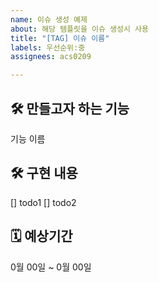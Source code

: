 ```yaml
---
name: 이슈 생성 예제
about: 해당 템플릿을 이슈 생성시 사용
title: "[TAG] 이슈 이름"
labels: 우선순위:중
assignees: acs0209

---
```


## 🛠️ 만들고자 하는 기능
기능 이름

## 🛠️ 구현 내용
[] todo1
[] todo2

## 🗓️ 예상기간
0월 00일 ~ 0월 00일
